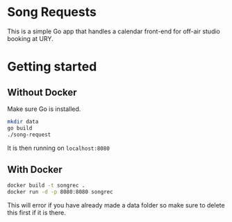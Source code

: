# Song Requests
This is a simple Go app that handles a calendar front-end for off-air studio booking at URY. 

# Getting started

## Without Docker
Make sure Go is installed.
```bash
mkdir data
go build
./song-request
```
It is then running on `localhost:8080`

## With Docker
```bash
docker build -t songrec .
docker run -d -p 8080:8080 songrec
```
This will error if you have already made a data folder so make sure to delete this first if it is there.
